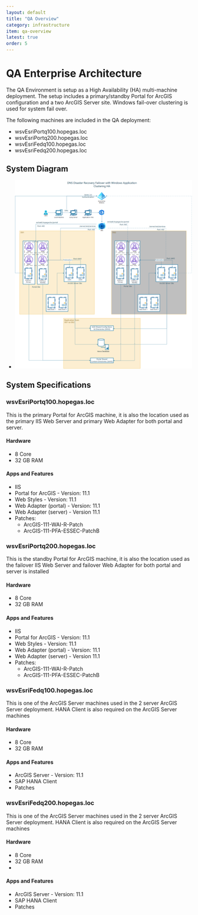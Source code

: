 ```yaml
---
layout: default
title: "QA Overview"
category: infrastructure
item: qa-overview
latest: true
order: 5
---
```


# QA Enterprise Architecture

The QA Environment is setup as a High Availability (HA) multi-machine deployment.  The setup includes a primary/standby Portal for ArcGIS configuration and a two ArcGIS Server site.  Windows fail-over clustering is used for system fail over.

The following machines are included in the QA deployment:
 - wsvEsriPortq100.hopegas.loc
 - wsvEsriPortq200.hopegas.loc
 - wsvEsriFedq100.hopegas.loc
 - wsvEsriFedq200.hopegas.loc

## System Diagram

 - ![QA Architecture](../../images/qa_architecture.png)


## System Specifications

### wsvEsriPortq100.hopegas.loc

This is the primary Portal for ArcGIS machine, it is also the location used 
as the primary IIS Web Server and primary Web Adapter for both portal and server.

#### Hardware 
  - 8 Core
  - 32 GB RAM
   
	
#### Apps and Features
 - IIS
 - Portal for ArcGIS - Version: 11.1
 - Web Styles - Version: 11.1
 - Web Adapter (portal) - Version: 11.1
 - Web Adapter (server) - Version 11.1
 - Patches: 
   - ArcGIS-111-WAI-R-Patch
   - ArcGIS-111-PFA-ESSEC-PatchB
 

### wsvEsriPortq200.hopegas.loc

This is the standby Portal for ArcGIS machine, it is also the location used 
as the failover IIS Web Server and failover Web Adapter for both portal and server is installed

#### Hardware 
  - 8 Core
  - 32 GB RAM
   
	
#### Apps and Features
 - IIS
 - Portal for ArcGIS - Version: 11.1
 - Web Styles - Version: 11.1
 - Web Adapter (portal) - Version: 11.1
 - Web Adapter (server) - Version 11.1
 - Patches: 
   - ArcGIS-111-WAI-R-Patch
   - ArcGIS-111-PFA-ESSEC-PatchB

### wsvEsriFedq100.hopegas.loc

This is one of the ArcGIS Server machines used in the 2 server ArcGIS Server deployment.  HANA Client is also 
required on the ArcGIS Server machines

#### Hardware 
  - 8 Core
  - 32 GB RAM

#### Apps and Features
 - ArcGIS Server - Version: 11.1
 - SAP HANA Client
 - Patches 

### wsvEsriFedq200.hopegas.loc

This is one of the ArcGIS Server machines used in the 2 server ArcGIS Server deployment.  HANA Client is also 
required on the ArcGIS Server machines

#### Hardware 
  - 8 Core
  - 32 GB RAM
  - 
#### Apps and Features
 - ArcGIS Server - Version: 11.1
 - SAP HANA Client
 - Patches 

